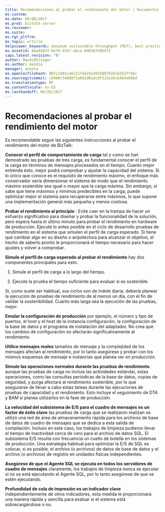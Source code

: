 ```yaml
---
title: Recomendaciones al probar el rendimiento del motor | Documentos de Microsoft
ms.custom: 
ms.date: 06/08/2017
ms.prod: biztalk-server
ms.reviewer: 
ms.suite: 
ms.tgt_pltfrm: 
ms.topic: article
helpviewer_keywords: maximum sustainable throughput (MST), best practices
ms.assetid: 0aa9d833-0e7d-4347-a6ca-8d658749b4f2
caps.latest.revision: "6"
author: MandiOhlinger
ms.author: mandia
manager: anneta
ms.openlocfilehash: 06fc2d81ca8121fe625a30258070281d2b3ff4bc
ms.sourcegitcommit: cb908c540d8f1a692d01dc8f313e16cb4b4e696d
ms.translationtype: MT
ms.contentlocale: es-ES
ms.lasthandoff: 09/20/2017
---
```

# <a name="recommendations-when-testing-engine-performance"></a>Recomendaciones al probar el rendimiento del motor
Es recomendable seguir las siguientes instrucciones al probar el rendimiento del motor de BizTalk:  
  
 **Conocer el perfil de comportamiento de carga** tal y como se han demostrado las pruebas de tres carga, es fundamental conocer el perfil de la carga en términos de mensajes procesados en el tiempo.  Cuanto mejor entienda esto, mejor podrá comprobar y ajustar la capacidad del sistema. Si lo único que conoce es el requisito de rendimiento máximo, el enfoque más conservador sería dimensionar el sistema de modo que el rendimiento máximo sostenible sea igual o mayor que la carga máxima. Sin embargo, si sabe que tiene máximos y mínimos predecibles en la carga, puede optimizar mejor el sistema para recuperarse entre máximos, lo que supone una implementación general más pequeña y menos costosa.  
  
 **Probar el rendimiento al principio** : Evite caer en la trampa de hacer un esfuerzo significativo para diseñar y probar la funcionalidad de la solución, pero espera hasta el último minuto para probar el rendimiento en hardware de producción. Ejecute lo antes posible en el ciclo de desarrollo pruebas de rendimiento en el sistema que simulen el perfil de carga esperado. Si tiene que cambiar algo en su diseño o arquitectura para alcanzar el objetivo, el hecho de saberlo pronto le proporcionará el tiempo necesario para hacer ajustes y volver a comprobar.  
  
 **Simule el perfil de carga esperado al probar el rendimiento** hay dos componentes principales para esto:  
  
1.  Simule el perfil de carga a lo largo del tiempo.  
  
2.  Ejecute la prueba el tiempo suficiente para evaluar si es sostenible.  
  
 Si, como suele ser habitual, sus ciclos son de índole diaria, debería planear la ejecución de pruebas de rendimiento de al menos un día, con el fin de validar la sostenibilidad. Cuanto más larga sea la ejecución de las pruebas, mejor.  
  
 **Emular la configuración de producción** por ejemplo, el número y tipo de puertos, el host y el host de la instancia configuración, la configuración de la base de datos y el programa de instalación del adaptador. No crea que los cambios de configuración no afectarán significativamente al rendimiento.  
  
 **Utilice mensajes reales** tamaños de mensaje y la complejidad de los mensajes afectan al rendimiento, por lo tanto asegúrese y probar con los mismos esquemas de mensaje e instancias que planea ver en producción.  
  
 **Simule las operaciones normales durante las pruebas de rendimiento** aunque las pruebas de carga no incluía las actividades estándar, estas operaciones, como las consultas periódicas de la base de datos, copias de seguridad, y purga afectará al rendimiento sostenible, por lo que asegurarse de llevar a cabo estas tareas durante las ejecuciones de pruebas de capacidad y el rendimiento. Esto incluye el seguimiento de DTA y BAM si planea utilizarlos en la fase de producción.  
  
 **La velocidad del subsistema de E/S para el cuadro de mensajes es un factor de éxito clave** las pruebas de carga que se realizaron realizan se utilizó una red de área de almacenamiento rápida para los archivos de base de datos de cuadro de mensajes que se dedica a esta salida de compilación. Incluso en este caso, los trabajos de limpieza pudieron llevar el tiempo de inactividad cerca de cero para el archivo de datos SQL. El subsistema E/S resulta con frecuencia un cuello de botella en los sistemas de producción. Una estrategia habitual para optimizar la E/S de SQL es colocar, si es posible, el archivo (o archivos) de datos de base de datos y el archivo (o archivos) de registro en unidades físicas independientes.  
  
 **Asegúrese de que el Agente SQL se ejecuta en todos los servidores de cuadro de mensajes** claramente, los trabajos de limpieza nunca se ejecutar si no se está ejecutando el Agente SQL, por lo tanto asegúrese de que se estén ejecutando.  
  
 **Profundidad de cola de impresión es un indicador clave** independientemente de otros indicadores, esta medida le proporcionará una manera rápida y sencilla para evaluar si el sistema está sobrecargándose o no.